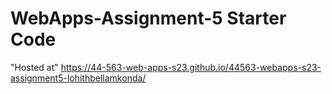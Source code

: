 # WebApps-Assignment-5 Starter Code

"Hosted at" https://44-563-web-apps-s23.github.io/44563-webapps-s23-assignment5-lohithbellamkonda/
